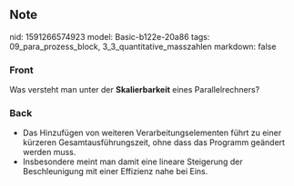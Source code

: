 ## Note
nid: 1591266574923
model: Basic-b122e-20a86
tags: 09_para_prozess_block, 3_3_quantitative_masszahlen
markdown: false

### Front
Was versteht man unter der <b>Skalierbarkeit</b> eines
Parallelrechners?

### Back
<ul>
  <li>Das Hinzufügen von weiteren Verarbeitungselementen führt zu
  einer kürzeren Gesamtausführungszeit, ohne dass das Programm
  geändert werden muss.
  <li>Insbesondere meint man damit eine lineare Steigerung der
  Beschleunigung mit einer Effizienz nahe bei Eins.
</ul>
